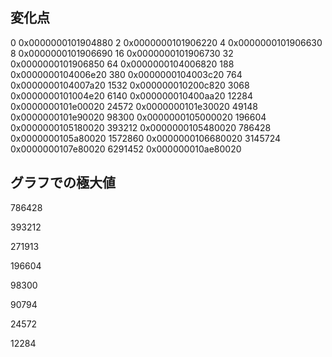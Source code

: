 ## 変化点

0 0x0000000101904880
2 0x0000000101906220
4 0x0000000101906630
8 0x0000000101906690
16 0x0000000101906730
32 0x0000000101906850
64 0x0000000104006820
188 0x0000000104006e20
380 0x0000000104003c20
764 0x0000000104007a20
1532 0x000000010200c820
3068 0x0000000101004e20
6140 0x000000010400aa20
12284 0x0000000101e00020
24572 0x0000000101e30020
49148 0x0000000101e90020
98300 0x0000000105000020
196604 0x0000000105180020
393212 0x0000000105480020
786428 0x0000000105a80020
1572860 0x0000000106680020
3145724 0x0000000107e80020
6291452 0x000000010ae80020


## グラフでの極大値

786428

393212

271913

196604

98300

90794

24572

12284
